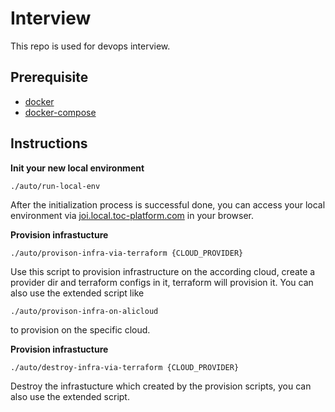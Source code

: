 # Interview

This repo is used for devops interview.

## Prerequisite
* [docker](https://docs.docker.com/engine/installation/mac/#/docker-toolbox)
* [docker-compose](https://docs.docker.com/compose/install/)

## Instructions

**Init your new local environment**

  ```
  ./auto/run-local-env
  ```
  After the initialization process is successful done, you can access your local environment via [joi.local.toc-platform.com](http://joi.local.toc-platform.com) in your browser.

**Provision infrastucture**

  ```
  ./auto/provison-infra-via-terraform {CLOUD_PROVIDER}
  ```
  Use this script to provision infrastructure on the according cloud, create a provider dir and terraform configs in it, terraform will provision it.
  You can also use the extended script like 
  ```
  ./auto/provison-infra-on-alicloud
  ```
  to provision on the specific cloud.


**Provision infrastucture**

  ```
  ./auto/destroy-infra-via-terraform {CLOUD_PROVIDER}
  ```
  Destroy the infrastucture which created by the provision scripts, you can also use the extended script.
